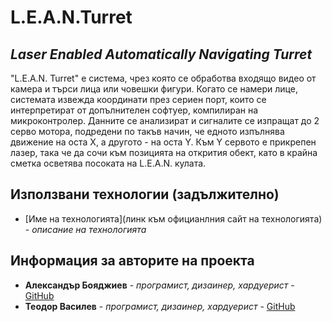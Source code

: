 # **L.E.A.N.Turret**
## *Laser Enabled Automatically Navigating Turret*




"L.E.A.N. Turret" е система, чрез която се обработва входящо видео от камера и търси лица или човешки фигури. Когато се намери лице, системата извежда координати през 
сериен порт, които се интерпретират от допълнителен софтуер, компилиран на микроконтролер. Данните се анализират и сигналите се изпращат до 2 серво мотора, подредени 
по такъв начин, че едното изпълнява движение на оста Х, а другото - на оста Y. Към Y сервото е прикрепен лазер, така че да сочи към позицията на открития обект, като в 
крайна сметка осветява посоката на L.E.A.N. кулата.






## Използвани технологии (задължително)

* [Име на технологията](линк към официанлния сайт на технологията) - *описание на технологията*

## Информация за авторите на проекта

* **Александър Бояджиев** - *програмист, дизаинер, хардуерист* - [GitHub](https://github.com/AHumbeBarcode)
* **Теодор Василев** - *програмист, дизаинер, хардуерист* - [GitHub](https://github.com/AHumbeBarcode)
















